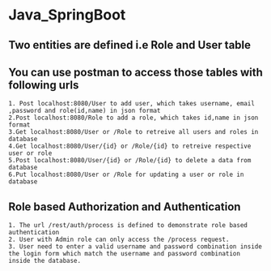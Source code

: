 # Java_SpringBoot
## Two entities are defined i.e Role and User table
    
## You can use postman to access those tables with following urls
    1. Post localhost:8080/User to add user, which takes username, email ,password and role(id,name) in json format
    2.Post localhost:8080/Role to add a role, which takes id,name in json format
    3.Get localhost:8080/User or /Role to retreive all users and roles in database
    4.Get localhost:8080/User/{id} or /Role/{id} to retreive respective user or role
    5.Post localhost:8080/User/{id} or /Role/{id} to delete a data from database
    6.Put localhost:8080/User or /Role for updating a user or role in database

## Role based Authorization and Authentication
    1. The url /rest/auth/process is defined to demonstrate role based authentication
    2. User with Admin role can only access the /process request.
    3. User need to enter a valid username and password combination inside the login form which match the username and password combination inside the database.
